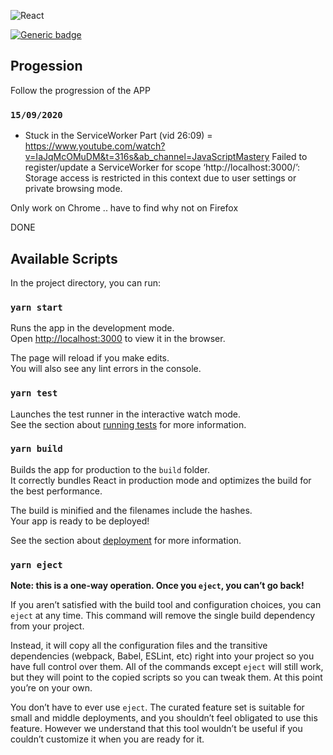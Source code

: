 ![React](https://img.shields.io/badge/-React-%23282C34?style=flat-square&logo=react)

[![Generic badge](https://img.shields.io/badge/<SUBJECT>-<STATUS>-<COLOR>.svg)](https://shields.io/)

## Progession

Follow the progression of the APP

### `15/09/2020`

- Stuck in the ServiceWorker Part (vid 26:09) = https://www.youtube.com/watch?v=IaJqMcOMuDM&t=316s&ab_channel=JavaScriptMastery 
Failed to register/update a ServiceWorker for scope ‘http://localhost:3000/’: Storage access is restricted in this context due to user settings or private browsing mode.

Only work on Chrome .. have to find why not on Firefox

DONE




## Available Scripts

In the project directory, you can run:

### `yarn start`

Runs the app in the development mode.<br />
Open [http://localhost:3000](http://localhost:3000) to view it in the browser.

The page will reload if you make edits.<br />
You will also see any lint errors in the console.

### `yarn test`

Launches the test runner in the interactive watch mode.<br />
See the section about [running tests](https://facebook.github.io/create-react-app/docs/running-tests) for more information.

### `yarn build`

Builds the app for production to the `build` folder.<br />
It correctly bundles React in production mode and optimizes the build for the best performance.

The build is minified and the filenames include the hashes.<br />
Your app is ready to be deployed!

See the section about [deployment](https://facebook.github.io/create-react-app/docs/deployment) for more information.

### `yarn eject`

**Note: this is a one-way operation. Once you `eject`, you can’t go back!**

If you aren’t satisfied with the build tool and configuration choices, you can `eject` at any time. This command will remove the single build dependency from your project.

Instead, it will copy all the configuration files and the transitive dependencies (webpack, Babel, ESLint, etc) right into your project so you have full control over them. All of the commands except `eject` will still work, but they will point to the copied scripts so you can tweak them. At this point you’re on your own.

You don’t have to ever use `eject`. The curated feature set is suitable for small and middle deployments, and you shouldn’t feel obligated to use this feature. However we understand that this tool wouldn’t be useful if you couldn’t customize it when you are ready for it.




